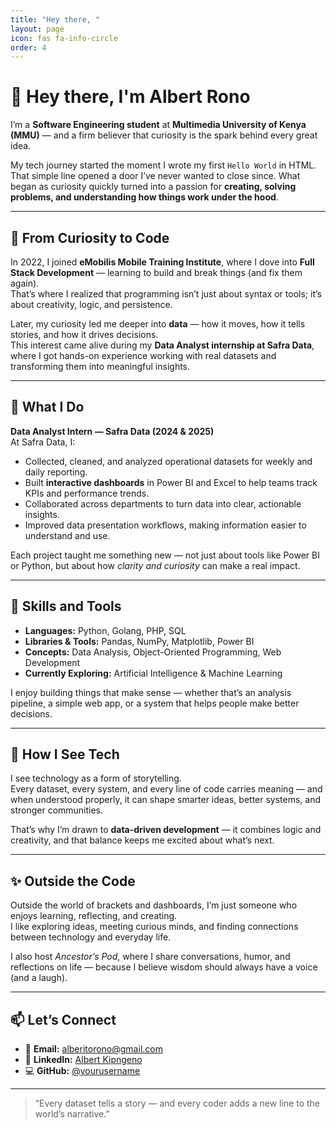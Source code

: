 ```yaml
---
title: "Hey there, "
layout: page
icon: fas fa-info-circle
order: 4
---
```


# 👋 Hey there, I'm Albert Rono

I’m a **Software Engineering student** at **Multimedia University of Kenya (MMU)** — and a firm believer that curiosity is the spark behind every great idea.

My tech journey started the moment I wrote my first `Hello World` in HTML.  
That simple line opened a door I’ve never wanted to close since. What began as curiosity quickly turned into a passion for **creating, solving problems, and understanding how things work under the hood**.

---

## 🚀 From Curiosity to Code

In 2022, I joined **eMobilis Mobile Training Institute**, where I dove into **Full Stack Development** — learning to build and break things (and fix them again).  
That’s where I realized that programming isn’t just about syntax or tools; it’s about creativity, logic, and persistence.

Later, my curiosity led me deeper into **data** — how it moves, how it tells stories, and how it drives decisions.  
This interest came alive during my **Data Analyst internship at Safra Data**, where I got hands-on experience working with real datasets and transforming them into meaningful insights.

---

## 💼 What I Do

**Data Analyst Intern — Safra Data (2024 & 2025)**  
At Safra Data, I:  
- Collected, cleaned, and analyzed operational datasets for weekly and daily reporting.  
- Built **interactive dashboards** in Power BI and Excel to help teams track KPIs and performance trends.  
- Collaborated across departments to turn data into clear, actionable insights.  
- Improved data presentation workflows, making information easier to understand and use.

Each project taught me something new — not just about tools like Power BI or Python, but about how *clarity and curiosity* can make a real impact.

---

## 🧠 Skills and Tools

- **Languages:** Python, Golang, PHP, SQL  
- **Libraries & Tools:** Pandas, NumPy, Matplotlib, Power BI  
- **Concepts:** Data Analysis, Object-Oriented Programming, Web Development  
- **Currently Exploring:** Artificial Intelligence & Machine Learning  

I enjoy building things that make sense — whether that’s an analysis pipeline, a simple web app, or a system that helps people make better decisions.

---

## 🌿 How I See Tech

I see technology as a form of storytelling.  
Every dataset, every system, and every line of code carries meaning — and when understood properly, it can shape smarter ideas, better systems, and stronger communities.

That’s why I’m drawn to **data-driven development** — it combines logic and creativity, and that balance keeps me excited about what’s next.

---

## ✨ Outside the Code

Outside the world of brackets and dashboards, I’m just someone who enjoys learning, reflecting, and creating.  
I like exploring ideas, meeting curious minds, and finding connections between technology and everyday life.

I also host *Ancestor’s Pod*, where I share conversations, humor, and reflections on life — because I believe wisdom should always have a voice (and a laugh).

---

## 📫 Let’s Connect

- 📧 **Email:** [alberitorono@gmail.com](mailto:alberitorono@gmail.com)  
- 💼 **LinkedIn:** [Albert Kipngeno](https://linkedin.com/in/albert-kipngeno)  
- 💻 **GitHub:** [@yourusername](https://github.com/yourusername)  

---

> “Every dataset tells a story — and every coder adds a new line to the world’s narrative.”
